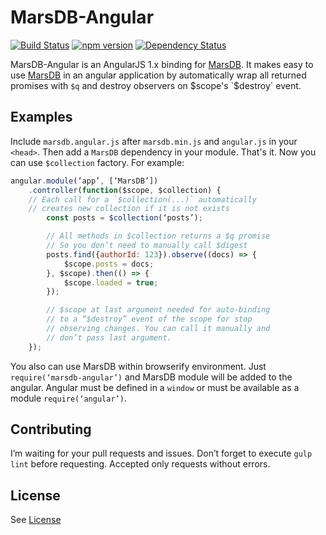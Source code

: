 MarsDB-Angular
=========

[![Build Status](https://travis-ci.org/c58/marsdb-angular.svg?branch=master)](https://travis-ci.org/c58/marsdb-angular)
[![npm version](https://badge.fury.io/js/marsdb-angular.svg)](https://www.npmjs.com/package/marsdb-angular)
[![Dependency Status](https://david-dm.org/c58/marsdb-angular.svg)](https://david-dm.org/c58/marsdb-angular)

MarsDB-Angular is an AngularJS 1.x binding for [MarsDB](https://github.com/c58/marsdb). It makes easy to use [MarsDB](https://github.com/c58/marsdb) in an angular application by automatically wrap all returned promises with `$q` and destroy observers on $scope's `$destroy` event.

## Examples
Include `marsdb.angular.js` after `marsdb.min.js` and `angular.js` in your `<head>`. Then add a `MarsDB` dependency in your module. That's it. Now you can use `$collection` factory. For example:
```javascript
angular.module(‘app’, [‘MarsDB’])
	.controller(function($scope, $collection) {
    // Each call for a `$collection(...)` automatically
    // creates new collection if it is not exists
		const posts = $collection(‘posts’);

		// All methods in $collection returns a $q promise
		// So you don’t need to manually call $digest
		posts.find({authorId: 123}).observe((docs) => {
			$scope.posts = docs;
		}, $scope).then(() => {
			$scope.loaded = true;
		});

		// $scope at last argument needed for auto-binding
		// to a “$destroy” event of the scope for stop
		// observing changes. You can call it manually and
		// don’t pass last argument.
	});
```

You also can use MarsDB within browserify environment. Just `require(‘marsdb-angular’)` and MarsDB module will be added to the angular. Angular must be defined in a `window` or must be available as a module `require(‘angular’)`.

## Contributing
I’m waiting for your pull requests and issues.
Don’t forget to execute `gulp lint` before requesting. Accepted only requests without errors.

## License
See [License](LICENSE)